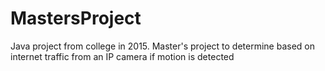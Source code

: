 # MastersProject
Java project from college in 2015. Master's project to determine based on internet traffic from an IP camera if motion is detected

